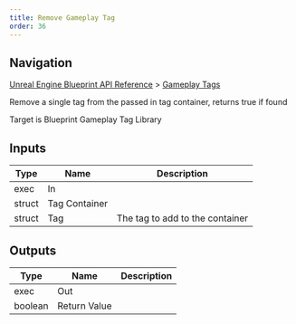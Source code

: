 ```yaml
---
title: Remove Gameplay Tag
order: 36
---
```

## Navigation

[Unreal Engine Blueprint API Reference](https://dev.epicgames.com/documentation/en-us/unreal-engine/BlueprintAPI) > [Gameplay Tags](https://dev.epicgames.com/documentation/en-us/unreal-engine/BlueprintAPI/GameplayTags)

Remove a single tag from the passed in tag container, returns true if found

Target is Blueprint Gameplay Tag Library

## Inputs

| Type | Name | Description |
| --- | --- | --- |
| exec | In |  |
| struct | Tag Container |  |
| struct | Tag | The tag to add to the container |

## Outputs

| Type | Name | Description |
| --- | --- | --- |
| exec | Out |  |
| boolean | Return Value |  |
